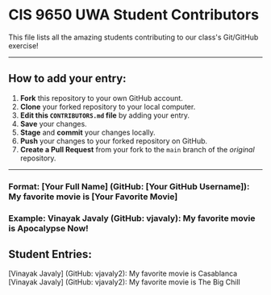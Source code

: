 # CIS 9650 UWA Student Contributors

This file lists all the amazing students contributing to our class's Git/GitHub exercise!

---

## How to add your entry:

1.  **Fork** this repository to your own GitHub account.
2.  **Clone** your forked repository to your local computer.
3.  **Edit this `CONTRIBUTORS.md` file** by adding your entry.
4.  **Save** your changes.
5.  **Stage** and **commit** your changes locally.
6.  **Push** your changes to your forked repository on GitHub.
7.  **Create a Pull Request** from your fork to the `main` branch of the *original* repository.

---

### Format:  **[Your Full Name]** (GitHub: [Your GitHub Username]): My favorite movie is [Your Favorite Movie]
### Example:  **Vinayak Javaly** (GitHub: vjavaly): My favorite movie is Apocalypse Now!

## Student Entries:
<!-- Students: Add your entries below this line! -->
[Vinayak Javaly] (GitHub: vjavaly2): My favorite movie is Casablanca
[Vinayak Javaly] (GitHub: vjavaly2): My favorite movie is The Big Chill

